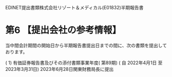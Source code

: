 EDINET提出書類株式会社リゾート＆メディカル(E01832)半期報告書  

# 第6 【提出会社の参考情報】  

当中間会計期間の開始日から半期報告書提出日までの間に、次の書類を提出しております。  

( 1) 有価証券報告書及びその添付書類事業年度( 第89期) ( 自 2022年4月1日 至 2023年3月31日) 2023年6月28日関東財務局長に提出  